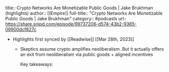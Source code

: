 title:: Crypto Networks Are Monetizable Public Goods | Jake Brukhman (highlights)
author:: [[Empire]]
full-title:: "Crypto Networks Are Monetizable Public Goods | Jake Brukhman"
category:: #podcasts
url:: https://share.snipd.com/episode/99737206-d574-43b2-9365-09900dcf827c

- Highlights first synced by [[Readwise]] [[Mar 28th, 2023]]
	- Skeptics assume crypto amplifies neoliberalism. But it actually offers an exit from neoliberalism via public goods + aligned incentives
	  
	  Key takeaways: